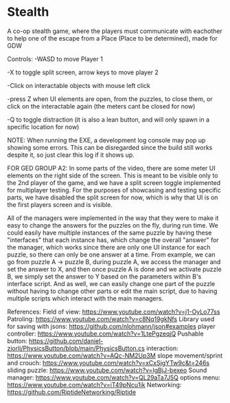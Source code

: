 # Stealth
 
A co-op stealth game, where the players must communicate with eachother to help one of the escape from a Place (Place to be determined), made for GDW

Controls:
-WASD to move Player 1

-X to toggle split screen, arrow keys to move player 2

-Click on interactable objects with mouse left click

-press Z when UI elements are open, from the puzzles, to close them, or click on the interactable again (the meters cant be closed for now)

-Q to toggle distraction (it is also a lean button, and will only spawn in a specific location for now)

NOTE: When running the EXE, a development log console may pop up showing some errors.
This can be disregarded since the build still works despite it, so just clear this log if it shows up.

FOR GED GROUP A2:
In some parts of the video, there are some meter UI elements on the right side of the screen. This is meant to be visible only to the 2nd player of the game,
and we have a split screen toggle implemented for multiplayer testing. For the purposes of showcasing and testing specific parts, we have disabled the split
screen for now, which is why that UI is on the first players screen and is visible.

All of the managers were implemented in the way that they were to make it easy to change the answers for the puzzles on the fly, during run time. We could
easily have multiple instances of the same puzzle by having these "interfaces" that each instance has, which change the overall "answer" for the manager,
which works since there are only one UI instance for each puzzle, so there can only be one answer at a time. From example, we can go from puzzle A -> puzzle B,
during puzzle A, we access the manager and set the answer to X, and then once puzzle A is done and we activate puzzle B, we simply set the answer to Y based
on the parameters within B's interface script.
And as well, we can easily change one part of the puzzle without having to change other parts or edit the main script, due to having multiple scripts 
which interact with the main managers.

References:
Field of view: https://www.youtube.com/watch?v=j1-OyLo77ss
Patroling: https://www.youtube.com/watch?v=c8Nq19gkNfs
Library used for saving with jsons: https://github.com/nlohmann/json#examples
player controller: https://www.youtube.com/watch?v=1LtePgzeqjQ
Pushable button: https://github.com/daniel-ziorli/PhysicsButton/blob/main/PhysicsButton.cs
interaction: https://www.youtube.com/watch?v=AQc-NM2Up3M
slope movement/sprint and crouch: https://www.youtube.com/watch?v=xCxSjgYTw9c&t=246s
sliding puzzle: https://www.youtube.com/watch?v=IgBjJ-bexeo
Sound manager: https://www.youtube.com/watch?v=QL29aTa7J5Q
options menu: https://www.youtube.com/watch?v=iT49pNcu1jk
Networking: https://github.com/RiptideNetworking/Riptide
